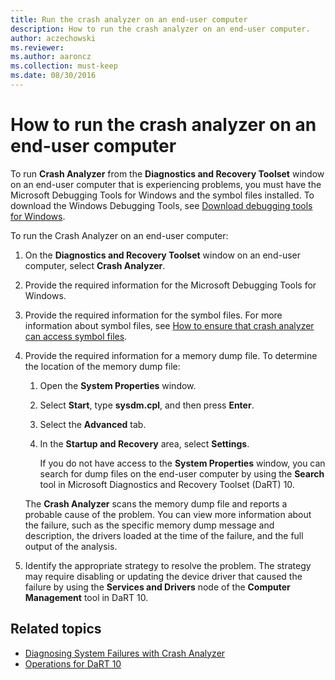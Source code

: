 ```yaml
---
title: Run the crash analyzer on an end-user computer
description: How to run the crash analyzer on an end-user computer.
author: aczechowski
ms.reviewer:
ms.author: aaroncz
ms.collection: must-keep
ms.date: 08/30/2016
---
```


# How to run the crash analyzer on an end-user computer

To run **Crash Analyzer** from the **Diagnostics and Recovery Toolset** window on an end-user computer that is experiencing problems, you must have the Microsoft Debugging Tools for Windows and the symbol files installed. To download the Windows Debugging Tools, see [Download debugging tools for Windows](/windows-hardware/drivers/debugger/debugger-download-tools).

To run the Crash Analyzer on an end-user computer:

1. On the **Diagnostics and Recovery Toolset** window on an end-user computer, select **Crash Analyzer**.

2. Provide the required information for the Microsoft Debugging Tools for Windows.

3. Provide the required information for the symbol files. For more information about symbol files, see [How to ensure that crash analyzer can access symbol files](how-to-ensure-that-crash-analyzer-can-access-symbol-files-dart-10.md).

4. Provide the required information for a memory dump file. To determine the location of the memory dump file:

    1. Open the **System Properties** window.

    2. Select **Start**, type **sysdm.cpl**, and then press **Enter**.

    3. Select the **Advanced** tab.

    4. In the **Startup and Recovery** area, select **Settings**.

        If you do not have access to the **System Properties** window, you can search for dump files on the end-user computer by using the **Search** tool in Microsoft Diagnostics and Recovery Toolset (DaRT) 10.

    The **Crash Analyzer** scans the memory dump file and reports a probable cause of the problem. You can view more information about the failure, such as the specific memory dump message and description, the drivers loaded at the time of the failure, and the full output of the analysis.

5. Identify the appropriate strategy to resolve the problem. The strategy may require disabling or updating the device driver that caused the failure by using the **Services and Drivers** node of the **Computer Management** tool in DaRT 10.

## Related topics

- [Diagnosing System Failures with Crash Analyzer](diagnosing-system-failures-with-crash-analyzer-dart-10.md)
- [Operations for DaRT 10](operations-for-dart-10.md)

